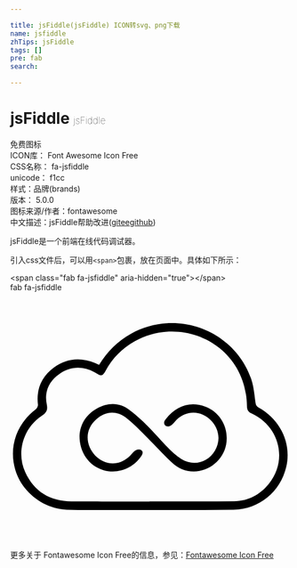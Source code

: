 ```yaml
---

title: jsFiddle(jsFiddle) ICON转svg、png下载
name: jsfiddle
zhTips: jsFiddle
tags: []
pre: fab
search: 

---
```


# jsFiddle  <small style="font-size: 60%;font-weight: 100">jsFiddle</small>


<div class="detail-page">
<p>
<span><span class="badge-success badge">免费图标</span> </span>
<br/>
<span>
ICON库：
<span class="badge-secondary badge">Font Awesome Icon Free</span> 
</span>
<br/>
<span>
CSS名称：
<span class="badge-secondary badge">fa-jsfiddle</span> 
</span>
<br/>
<span>
unicode：
<span class="badge-secondary badge">f1cc</span> 
<copy-btn content='f1cc' btn-title=""></copy-btn>
<copy-btn :content='String.fromCodePoint(parseInt("f1cc", 16))' btn-title="复制U"></copy-btn>
</span><br/><span>样式：<span class="badge-light badge">品牌(brands)</span></span>
<br/>
<span>
版本：
<span class="badge-secondary badge">5.0.0</span> 
</span>
<br/>
<span>图标来源/作者：<span class="badge-light badge">fontawesome</span></span> 
<br/>
<span class="zh-detail">中文描述：<span class="badge-primary badge">jsFiddle</span><span class="help-link"><span>帮助改进</span>(<a href="https://gitee.com/liuwave/icon-helper/edit/master/json/fontawesome/brands/jsfiddle.json" target="_blank" rel="noopener noreferrer">gitee</a><a href="https://github.com/liuwave/icon-helper/edit/master/json/fontawesome/brands/jsfiddle.json" target="_blank" rel="noopener noreferrer">github</a></span>)</span><br/>
</p>
</div><div class="description description alert alert-light">jsFiddle是一个前端在线代码调试器。</div>
<div class="alert alert-dark">
  <i class="fab fa-jsfiddle fa-xs"></i>
  <i class="fab fa-jsfiddle fa-sm"></i>
  <i class="fab fa-jsfiddle fa-lg"></i>
  <i class="fab fa-jsfiddle fa-2x"></i>
  <i class="fab fa-jsfiddle fa-3x"></i>
  <i class="fab fa-jsfiddle fa-5x"></i>
  <i class="fab fa-jsfiddle fa-7x"></i>
</div>
<div>
  <p>引入css文件后，可以用<code>&lt;span&gt;</code>包裹，放在页面中。具体如下所示：    
  </p>
  <div class="alert alert-primary" style="font-size: 14px">
    &lt;span class="fab fa-jsfiddle" aria-hidden="true"&gt;&lt;/span&gt;
    <copy-btn content='<span class="fab fa-jsfiddle" aria-hidden="true"></span>'></copy-btn>
  </div>
  <div class="alert alert-secondary">
    <i class="fab fa-jsfiddle"
    style="font-size: 24px"
    aria-hidden="true"></i> fab fa-jsfiddle
    <copy-btn content="fab fa-jsfiddle" btn-title="复制图标名称"></copy-btn>
  </div>
</div>
<div id="svg" class="svg-wrap">
<svg xmlns="http://www.w3.org/2000/svg" viewBox="0 0 576 512"><path d="M510.634 237.462c-4.727-2.621-5.664-5.748-6.381-10.776-2.352-16.488-3.539-33.619-9.097-49.095-35.895-99.957-153.99-143.386-246.849-91.646-27.37 15.25-48.971 36.369-65.493 63.903-3.184-1.508-5.458-2.71-7.824-3.686-30.102-12.421-59.049-10.121-85.331 9.167-25.531 18.737-36.422 44.548-32.676 76.408.355 3.025-1.967 7.621-4.514 9.545-39.712 29.992-56.031 78.065-41.902 124.615 13.831 45.569 57.514 79.796 105.608 81.433 30.291 1.031 60.637.546 90.959.539 84.041-.021 168.09.531 252.12-.48 52.664-.634 96.108-36.873 108.212-87.293 11.54-48.074-11.144-97.3-56.832-122.634zm21.107 156.88c-18.23 22.432-42.343 35.253-71.28 35.65-56.874.781-113.767.23-170.652.23 0 .7-163.028.159-163.728.154-43.861-.332-76.739-19.766-95.175-59.995-18.902-41.245-4.004-90.848 34.186-116.106 9.182-6.073 12.505-11.566 10.096-23.136-5.49-26.361 4.453-47.956 26.42-62.981 22.987-15.723 47.422-16.146 72.034-3.083 10.269 5.45 14.607 11.564 22.198-2.527 14.222-26.399 34.557-46.727 60.671-61.294 97.46-54.366 228.37 7.568 230.24 132.697.122 8.15 2.412 12.428 9.848 15.894 57.56 26.829 74.456 96.122 35.142 144.497zm-87.789-80.499c-5.848 31.157-34.622 55.096-66.666 55.095-16.953-.001-32.058-6.545-44.079-17.705-27.697-25.713-71.141-74.98-95.937-93.387-20.056-14.888-41.99-12.333-60.272 3.782-49.996 44.071 15.859 121.775 67.063 77.188 4.548-3.96 7.84-9.543 12.744-12.844 8.184-5.509 20.766-.884 13.168 10.622-17.358 26.284-49.33 38.197-78.863 29.301-28.897-8.704-48.84-35.968-48.626-70.179 1.225-22.485 12.364-43.06 35.414-55.965 22.575-12.638 46.369-13.146 66.991 2.474C295.68 280.7 320.467 323.97 352.185 343.47c24.558 15.099 54.254 7.363 68.823-17.506 28.83-49.209-34.592-105.016-78.868-63.46-3.989 3.744-6.917 8.932-11.41 11.72-10.975 6.811-17.333-4.113-12.809-10.353 20.703-28.554 50.464-40.44 83.271-28.214 31.429 11.714 49.108 44.366 42.76 78.186z"/></svg>
</div>
<detail full-name='fa-jsfiddle'></detail>
    
<div><p>更多关于  Fontawesome Icon Free的信息，参见：<a target="_blank" href="https://iconhelper.cn/fontawesome.html">Fontawesome Icon Free</a>
</p></div>
